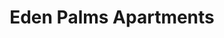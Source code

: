 ---
title: Eden Palms Apartments
phone: (408) 227-5684
website: http://www.edenhousing.org/property/eden-palms
management: Eden Housing Management, Inc.
location: "San Jose"
tags: []
---